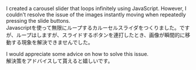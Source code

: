 I created a carousel slider that loops infinitely using JavaScript. However, I couldn't resolve the issue of the images instantly moving when repeatedly pressing the slide buttons.  
Javascriptを使って無限にループするカルーセルスライダをつくりました。ですが、ループはしますが、スライドするボタンを連打したとき、画像が瞬間的に移動する現象を解決できませんでした。  

I would appreciate some advice on how to solve this issue.  
解決策をアドバイスして貰えると嬉しいです。

